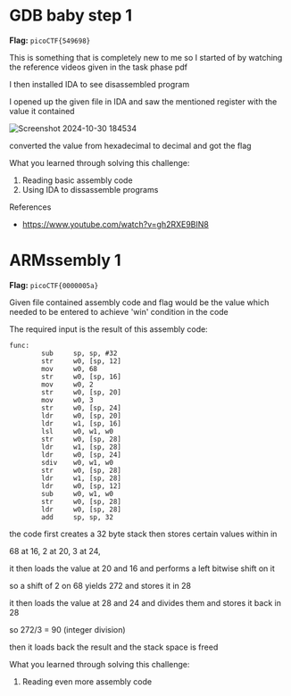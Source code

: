 # GDB baby step 1

**Flag:** `picoCTF{549698}`

This is something that is completely new to me so I started of by watching the reference videos given in the task phase pdf

I then installed IDA to see disassembled program

I opened up the given file in IDA and saw the mentioned register with the value it contained

![Screenshot 2024-10-30 184534](https://github.com/user-attachments/assets/194af1b5-1ec1-40ea-91a0-f45be1d53670)

converted the value from hexadecimal to decimal and got the flag

What you learned through solving this challenge:

1. Reading basic assembly code
2. Using IDA to dissassemble programs

References

- https://www.youtube.com/watch?v=gh2RXE9BIN8

# ARMssembly 1

**Flag:** `picoCTF{0000005a}`

Given file contained assembly code and flag would be the value which needed to be entered to achieve 'win' condition in the code

The required input is the result of this assembly code:


```
func:
        sub     sp, sp, #32
        str     w0, [sp, 12]
        mov     w0, 68
        str     w0, [sp, 16]
        mov     w0, 2
        str     w0, [sp, 20]
        mov     w0, 3
        str     w0, [sp, 24]
        ldr     w0, [sp, 20]
        ldr     w1, [sp, 16]
        lsl     w0, w1, w0
        str     w0, [sp, 28]
        ldr     w1, [sp, 28]
        ldr     w0, [sp, 24]
        sdiv    w0, w1, w0
        str     w0, [sp, 28]
        ldr     w1, [sp, 28]
        ldr     w0, [sp, 12]
        sub     w0, w1, w0
        str     w0, [sp, 28]
        ldr     w0, [sp, 28]
        add     sp, sp, 32
```

the code first creates a 32 byte stack then stores certain values within in

68 at 16, 2 at 20, 3 at 24, 

it then loads the value at 20 and 16 and performs a left bitwise shift on it

so a shift of 2 on 68 yields 272 and stores it in 28

it then loads the value at 28 and 24 and divides them and stores it back in 28

so 272/3 = 90 (integer division)

then it loads back the result and the stack space is freed

What you learned through solving this challenge:

1. Reading even more assembly code





